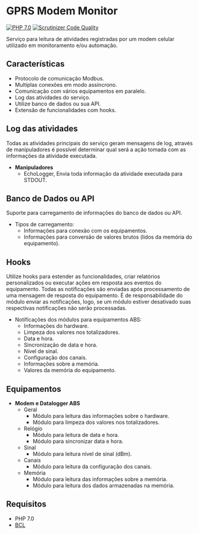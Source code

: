 # GPRS Modem Monitor

[![PHP 7.0](https://img.shields.io/badge/PHP-%3E%3D%207.0-8892BF.svg)](https://php.net/)
[![Scrutinizer Code Quality](https://scrutinizer-ci.com/g/balmanth/GPRS-Modem-Monitor/badges/quality-score.png?b=develop)](https://scrutinizer-ci.com/g/balmanth/GPRS-Modem-Monitor/?branch=develop)

Serviço para leitura de atividades registradas por um modem celular utilizado em monitoramento e/ou automação.

## Características
* Protocolo de comunicação Modbus.
* Multiplas conexões em modo assíncrono.
* Comunicação com vários equipamentos em paralelo.
* Log das atividades do serviço.
* Utilize banco de dados ou sua API.
* Extensão de funcionalidades com hooks.

## Log das atividades
Todas as atividades principais do serviço geram mensagens de log, através de manipuladores é possível determinar qual será a ação tomada com as informações da atividade executada.

+ **Manipuladores**
	* EchoLogger, Envia toda informação da atividade executada para STDOUT.

## Banco de Dados ou API
Suporte para carregamento de informações do banco de dados ou API.
+ Tipos de carregamento:
	* Informações para conexão com os equipamentos.
	* Informações para conversão de valores brutos (lidos da memória do equipamento).

## Hooks
Utilize hooks para estender as funcionalidades, criar relatórios personalizados ou executar ações em resposta aos eventos do equipamento.
Todas as notificações são enviadas após processamento de uma mensagem de resposta do equipamento.
É de responsabilidade do módulo enviar as notificações, logo, se um módulo estiver desativado suas respectivas notificações não serão processadas.

+ Notificações dos módulos para equipamentos ABS:
	* Informações do hardware.
    * Limpeza dos valores nos totalizadores.
    * Data e hora.
    * Sincronização de data e hora.
    * Nível de sinal.
    * Configuração dos canais.
    * Informações sobre a memória.
    * Valores da memória do equipamento.
    
## Equipamentos
* **Modem e Datalogger ABS**
  + Geral
    * Módulo para leitura das informações sobre o hardware.
    * Módulo para limpeza dos valores nos totalizadores.
  + Relógio
    * Módulo para leitura de data e hora.
    * Módulo para sincronizar data e hora.
  + Sinal
    * Módulo para leitura nível de sinal (dBm).
  + Canais
    * Módulo para leitura da configuração dos canais.
  + Memória
    * Módulo para leitura das informações sobre a memória.
    * Módulo para leitura dos dados armazenadas na memória.

## Requisitos
+ PHP 7.0
+ [BCL](https://github.com/balmanth/BCL)
